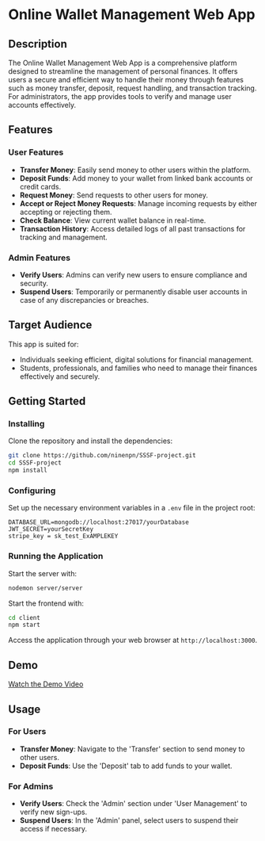 
# Online Wallet Management Web App

## Description

The Online Wallet Management Web App is a comprehensive platform designed to streamline the management of personal finances. It offers users a secure and efficient way to handle their money through features such as money transfer, deposit, request handling, and transaction tracking. For administrators, the app provides tools to verify and manage user accounts effectively.

## Features

### User Features

- **Transfer Money**: Easily send money to other users within the platform.
- **Deposit Funds**: Add money to your wallet from linked bank accounts or credit cards.
- **Request Money**: Send requests to other users for money.
- **Accept or Reject Money Requests**: Manage incoming requests by either accepting or rejecting them.
- **Check Balance**: View current wallet balance in real-time.
- **Transaction History**: Access detailed logs of all past transactions for tracking and management.

### Admin Features

- **Verify Users**: Admins can verify new users to ensure compliance and security.
- **Suspend Users**: Temporarily or permanently disable user accounts in case of any discrepancies or breaches.

## Target Audience

This app is suited for:
- Individuals seeking efficient, digital solutions for financial management.
- Students, professionals, and families who need to manage their finances effectively and securely.

## Getting Started

### Installing

Clone the repository and install the dependencies:

```bash
git clone https://github.com/ninenpn/SSSF-project.git
cd SSSF-project
npm install
```

### Configuring

Set up the necessary environment variables in a `.env` file in the project root:

```plaintext
DATABASE_URL=mongodb://localhost:27017/yourDatabase
JWT_SECRET=yourSecretKey
stripe_key = sk_test_ExAMPLEKEY
```

### Running the Application

Start the server with:

```bash
nodemon server/server
```

Start the frontend with:

```bash
cd client
npm start
```

Access the application through your web browser at `http://localhost:3000`.

## Demo
[Watch the Demo Video](https://drive.google.com/file/d/11r02jRe2L5AnlWeFPXOlb6ljco9tTuLW/view?usp=sharing "Watch the Demo")

## Usage

### For Users

- **Transfer Money**: Navigate to the 'Transfer' section to send money to other users.
- **Deposit Funds**: Use the 'Deposit' tab to add funds to your wallet.

### For Admins

- **Verify Users**: Check the 'Admin' section under 'User Management' to verify new sign-ups.
- **Suspend Users**: In the 'Admin' panel, select users to suspend their access if necessary.


